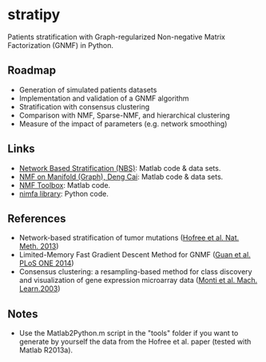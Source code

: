 # stratipy
Patients stratification with Graph-regularized Non-negative Matrix Factorization (GNMF) in Python.

## Roadmap
- Generation of simulated patients datasets
- Implementation and validation of a GNMF algorithm
- Stratification with consensus clustering
- Comparison with NMF, Sparse-NMF, and hierarchical clustering
- Measure of the impact of parameters (e.g. network smoothing)

## Links
- [Network Based Stratification (NBS)](http://chianti.ucsd.edu/~mhofree/wordpress/?page_id=26): Matlab code & data sets.
- [NMF on Manifold (Graph), Deng Cai](http://www.cad.zju.edu.cn/home/dengcai/Data/GNMF.html): Matlab code & data sets.
- [NMF Toolbox](https://sites.google.com/site/nmftool/): Matlab code.
- [nimfa library](http://nimfa.biolab.si/): Python code.

## References
- Network-based stratification of tumor mutations ([Hofree et al. Nat. Meth. 2013](http://www.nature.com/nmeth/journal/v10/n11/full/nmeth.2651.html))
- Limited-Memory Fast Gradient Descent Method for GNMF ([Guan et al. PLoS ONE 2014](http://www.plosone.org/article/info%3Adoi%2F10.1371%2Fjournal.pone.0077162))
- Consensus clustering: a resampling-based method for class discovery and visualization of gene expression microarray data ([Monti et al. Mach. Learn.2003](http://link.springer.com/article/10.1023%2FA%3A1023949509487))

## Notes
- Use the Matlab2Python.m script in the "tools" folder if you want to generate by yourself the data from the Hofree et al. paper (tested with Matlab R2013a).

